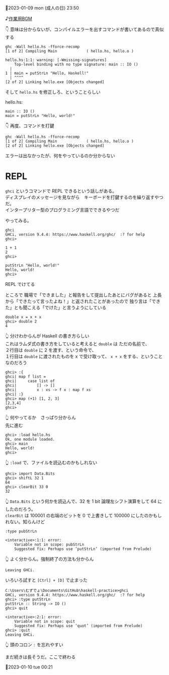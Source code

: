 📅2023-01-09 mon (成人の日) 23:50  

♪[作業用BGM](https://www.youtube.com/watch?v=74EApHZde-8)  

👇 意味は分からないが、コンパイルエラーを出すコマンドが書いてあるので真似する  

```shell
ghc -Wall hello.hs -fforce-recomp
[1 of 2] Compiling Main             ( hello.hs, hello.o )

hello.hs:1:1: warning: [-Wmissing-signatures]
    Top-level binding with no type signature: main :: IO ()
  |
1 | main = putStrLn "Hello, Haskell!"
  | ^^^^
[2 of 2] Linking hello.exe [Objects changed]
```

そして `hello.hs` を修正しろ、ということらしい  

hello.hs:  

```shell
main :: IO ()
main = putStrLn "Hello, world!"
```

👇 再度、コマンドを打鍵  

```shell
ghc -Wall hello.hs -fforce-recomp
[1 of 2] Compiling Main             ( hello.hs, hello.o )
[2 of 2] Linking hello.exe [Objects changed]
```

エラーは出なかったが、何をやっているのか分からない  

# REPL

`ghci` というコマンドで REPL できるという話しがある。  
ディスプレイのメッセージを見ながら　キーボードを打鍵するのを繰り返すやつだ。  
インタープリター型のプログラミング言語でできるやつだ  

やってみる。  

```shell
ghci
GHCi, version 9.4.4: https://www.haskell.org/ghc/  :? for help
ghci>
```

```shell
1 + 1
2
ghci>
```

```shell
putStrLn "Hello, world!"
Hello, world!
ghci>
```

REPL でけてる  

ところで 職場で「できました」と報告をして提出したあとにバグがあると 上長から「できたって言ったよね！」と返されたことがあったので 独り言は「できた」とも聞こえる「でけた」と言うようにしている  

```shell
double x = x + x
ghci> double 2
4
```

👆 分けわからんが Haskell の書き方らしい  
これはラムダ式の書き方をしていると考えると `double` は ただの名前で、  
２行目は `double` に 2 を渡す、という命令で、  
１行目は `double` に渡されたものを x で受け取って、 `x + x` をする、ということなのだろう  

```shell
ghci> :{
ghci| map f list =
ghci|     case list of
ghci|         [] -> []
ghci|         x : xs -> f x : map f xs
ghci| :}
ghci> map (+1) [1, 2, 3]
[2,3,4]
ghci>
```

👆 何やってるか　さっぱり分からん  
先に進む  

```shell
ghci> :load hello.hs
Ok, one module loaded.
ghci> main
Hello, world!
ghci>
```

👆 `:load` で、ファイルを読込むのかもしれない  

```shell
ghci> import Data.Bits
ghci> shiftL 32 1
64
ghci> clearBit 33 0
32
```

👆 `Data.Bits` という何かを読込んで、32 を 1 bit 論理左シフト演算をして 64 にしたのだろう。  
`clearBit` は 100001 の右端のビットを 0 で上書きして 100000 にしたのかもしれない。知らんけど  

```shell
:type pubStrLn

<interactive>:1:1: error:
    Variable not in scope: pubStrLn
    Suggested fix: Perhaps use ‘putStrLn’ (imported from Prelude)
```

👆 よく分からん。強制終了の方法も分からん  

```shell
Leaving GHCi.
```

いろいろ試すと `[Ctrl] + [D]` で止まった  

```shell
C:\Users\むずでょ\Documents\GitHub\haskell-practice>ghci
GHCi, version 9.4.4: https://www.haskell.org/ghc/  :? for help
ghci> :type putStrLn 
putStrLn :: String -> IO ()
ghci> quit

<interactive>:2:1: error:
    Variable not in scope: quit
    Suggested fix: Perhaps use ‘quot’ (imported from Prelude)
ghci> :quit
Leaving GHCi.
```

👆 頭のコロン `:` を忘れやすい  

まだ続きは長そうだ。ここで終わる  

📅2023-01-10 tue 00:21  
